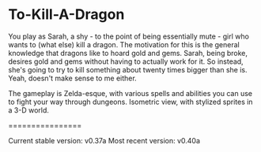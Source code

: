 To-Kill-A-Dragon
================

You play as Sarah, a shy - to the point of being essentially mute - girl who wants to (what else) kill a dragon. The motivation for this is the general knowledge that dragons like to hoard gold and gems. Sarah, being broke, desires gold and gems without having to actually work for it. So instead, she's going to try to kill something about twenty times bigger than she is. Yeah, doesn't make sense to me either.

The gameplay is Zelda-esque, with various spells and abilities you can use to fight your way through dungeons. Isometric view, with stylized sprites in a 3-D world.

================

Current stable version: v0.37a
Most recent version: v0.40a

